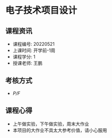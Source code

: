 # 电子技术项目设计

## 课程资讯
- 课程编号: 20220521 
- 上课时间: 开学前-1周
- 课程学分: 1
- 授课老师: 王鹏
  
## 考核方式
- *P/F*

## 课程心得
- 上午做实验，下午做实验，周末大作业
- 本项目的大作业不具太大参考价值，请小心服用
